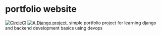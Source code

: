 # portfolio website
[![CircleCI](https://circleci.com/gh/Muchogoc/portfolio/tree/master.svg?style=svg)](https://circleci.com/gh/Muchogoc/portfolio/tree/master) <a href="http://www.djangoproject.com/"><img src="https://www.djangoproject.com/m/img/badges/djangoproject120x25.gif" border="0" alt="A Django project." title="A Django project." /></a>
simple portfolio project for learning django and backend development basics using devops
